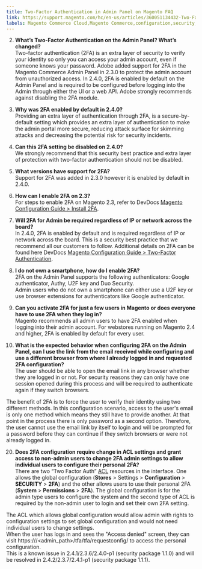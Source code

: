 ```yaml
---
title: Two-Factor Authentication in Admin Panel on Magento FAQ
link: https://support.magento.com/hc/en-us/articles/360051134432-Two-Factor-Authentication-in-Admin-Panel-on-Magento-FAQ
labels: Magento Commerce Cloud,Magento Commerce,configuration,security,admin,authentication,attack,FAQ,browser,ACL,2.3.0,2.4.0,2.3.6,2.4.1,2.4.0-p1,2.4.1-p1,two factor authentication
---
```



 2.  **What’s Two-Factor Authentication on the Admin Panel? What’s changed?**  
Two-factor authentication (2FA) is an extra layer of security to verify your identity so only you can access your admin account, even if someone knows your password. Adobe added support for 2FA in the Magento Commerce Admin Panel in 2.3.0 to protect the admin account from unauthorized access. In 2.4.0, 2FA is enabled by default on the Admin Panel and is required to be configured before logging into the Admin through either the UI or a web API. Adobe strongly recommends against disabling the 2FA module.  
  
 
 4.  **Why was 2FA enabled by default in 2.4.0?**  
Providing an extra layer of authentication through 2FA, is a secure-by-default setting which provides an extra layer of authentication to make the admin portal more secure, reducing attack surface for skimming attacks and decreasing the potential risk for security incidents.  
  
 
 6.  **Can this 2FA setting be disabled on 2.4.0?**  
We strongly recommend that this security best practice and extra layer of protection with two-factor authentication should not be disabled.  
  
 
 8.  **What versions have support for 2FA?**  
Support for 2FA was added in 2.3.0 however it is enabled by default in 2.4.0.  
  
 
 10.  **How can I enable 2FA on 2.3?**  
For steps to enable 2FA on Magento 2.3, refer to DevDocs [Magento Configuration Guide > Install 2FA](https://devdocs.magento.com/guides/v2.3/security/two-factor-authentication.html#install-2fa).  
  
 
 12.  **Will 2FA for Admin be required regardless of IP or network across the board?**  
In 2.4.0, 2FA is enabled by default and is required regardless of IP or network across the board. This is a security best practice that we recommend all our customers to follow. Additional details on 2FA can be found here DevDocs [Magento Configuration Guide > Two-Factor Authentication](https://devdocs.magento.com/guides/v2.4/security/two-factor-authentication.html).  
 
 14.  **I do not own a smartphone, how do I enable 2FA?**  
2FA on the Admin Panel supports the following authenticators: Google authenticator, Authy, U2F key and Duo Security.  
Admin users who do not own a smartphone can either use a U2F key or use browser extensions for authenticators like Google authenticator.  
  
 
 16.  **Can you activate 2FA for just a few users in Magento or does everyone have to use 2FA when they log in?**  
Magento recommends all admin users to have 2FA enabled when logging into their admin account. For webstores running on Magento 2.4 and higher, 2FA is enabled by default for every user.  
  
 
 18.  **What is the expected behavior when configuring 2FA on the Admin Panel, can I use the link from the email received while configuring and use a different browser from where I already logged in and requested 2FA configuration?**  
The user should be able to open the email link in any browser whether they are logged in or not. For security reasons they can only have one session opened during this process and will be required to authenticate again if they switch browsers.  
  
The benefit of 2FA is to force the user to verify their identity using two different methods. In this configuration scenario, access to the user's email is only one method which means they still have to provide another. At that point in the process there is only password as a second option. Therefore, the user cannot use the email link by itself to login and will be prompted for a password before they can continue if they switch browsers or were not already logged in.  
  
 
 20.  **Does 2FA configuration require change in ACL settings and grant access to non-admin users to change 2FA admin settings to allow individual users to configure their personal 2FA?**  
There are two “Two Factor Auth” [ACL](https://devdocs.magento.com/guides/v2.4/ext-best-practices/tutorials/create-access-control-list-rule.html) resources in the interface. One allows the global configuration (**Stores** > Settings > **Configuration** > **SECURITY** > **2FA**) and the other allows users to use their personal 2FA (**System** > **Permissions** > **2FA**). The global configuration is for the admin type users to configure the system and the second type of ACL is required by the non-admin user to login and set their own 2FA setting.  
  
The ACL which allows global configuration would allow admin with rights to configuration settings to set global configuration and would not need individual users to change settings.  
When the user has logs in and sees the "Access denied" screen, they can visit https://<magento store>/<admin\_path>/tfa/tfa/requestconfig/ to access the personal configuration.   
This is a known issue in 2.4.1/2.3.6/2.4.0-p1 (security package 1.1.0) and will be resolved in 2.4.2/2.3.7/2.4.1-p1 (security package 1.1.1).
 

